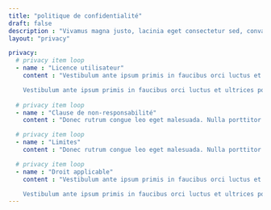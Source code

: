 ```yaml
---
title: "politique de confidentialité"
draft: false
description : "Vivamus magna justo, lacinia eget consectetur sed, convallis at tellus. Vivamus magna justo, lacinia eget consectetur sed, convallis at tellus. Cras ultricies ligula sed magna dictum porta."
layout: "privacy"

privacy:
  # privacy item loop
  - name : "Licence utilisateur"
    content : "Vestibulum ante ipsum primis in faucibus orci luctus et ultrices posuere cubilia Curae; Donec velit neque, auctor sit amet aliquam vel, ullamcorper sit amet ligula. Vivamus suscipit tortor eget felis porttitor volutpat. Proin eget tortor risus. Vivamus magna justo, lacinia eget consectetur sed, convallis at tellus. Curabitur aliquet quam id dui posuere blandit. Sed porttitor lectus nibh. Nulla quis lorem ut libero malesuada feugiat. Curabitur non nulla sit amet nisl tempus convallis quis ac lectus. Curabitur non nulla sit amet nisl tempus convallis quis ac lectus. Mauris blandit aliquet elit, eget tincidunt nibh pulvinar a.

    Vestibulum ante ipsum primis in faucibus orci luctus et ultrices posuere cubilia Curae; Donec velit neque, auctor sit amet aliquam vel, ullamcorper sit amet ligula. Vivamus suscipit tortor eget felis porttitor volutpat. Proin eget tortor risus. Vivamus magna justo, lacinia eget consectetur sed, convallis at tellus. Curabitur aliquet quam id dui posuere blandit. Sed porttitor lectus nibh. Nulla quis lorem ut libero malesuada feugiat. Curabitur non nulla sit amet nisl tempus convallis quis ac lectus. Curabitur non nulla sit amet nisl tempus convallis quis ac lectus. Mauris blandit aliquet elit, eget tincidunt nibh pulvinar a."
              
  # privacy item loop
  - name : "Clause de non-responsabilité"
    content : "Donec rutrum congue leo eget malesuada. Nulla porttitor accumsan tincidunt. Vivamus suscipit tortor eget felis porttitor volutpat. Lorem ipsum dolor sit amet, consectetur adipiscing elit. Lorem ipsum dolor sit amet, consectetur adipiscing elit. Curabitur aliquet quam id dui posuere blandit. Donec sollicitudin molestie malesuada. Donec rutrum congue leo eget malesuada. Curabitur non nulla sit amet nisl tempus convallis quis ac lectus. Vivamus magna justo, lacinia eget consectetur sed, convallis at tellus."

  # privacy item loop 
  - name : "Limites"
    content : "Donec rutrum congue leo eget malesuada. Nulla porttitor accumsan tincidunt. Vivamus suscipit tortor eget felis porttitor volutpat. Lorem ipsum dolor sit amet, consectetur adipiscing elit. Lorem ipsum dolor sit amet, consectetur adipiscing elit. Curabitur aliquet quam id dui posuere blandit. Donec sollicitudin molestie malesuada. Donec rutrum congue leo eget malesuada. Curabitur non nulla sit amet nisl tempus convallis quis ac lectus. Vivamus magna justo, lacinia eget consectetur sed, convallis at tellus."

  # privacy item loop 
  - name : "Droit applicable"
    content : "Vestibulum ante ipsum primis in faucibus orci luctus et ultrices posuere cubilia Curae; Donec velit neque, auctor sit amet aliquam vel, ullamcorper sit amet ligula. Vivamus suscipit tortor eget felis porttitor volutpat. Proin eget tortor risus. Vivamus magna justo, lacinia eget consectetur sed, convallis at tellus. Curabitur aliquet quam id dui posuere blandit. Sed porttitor lectus nibh. Nulla quis lorem ut libero malesuada feugiat. Curabitur non nulla sit amet nisl tempus convallis quis ac lectus. Curabitur non nulla sit amet nisl tempus convallis quis ac lectus. Mauris blandit aliquet elit, eget tincidunt nibh pulvinar a.

    Vestibulum ante ipsum primis in faucibus orci luctus et ultrices posuere cubilia Curae; Donec velit neque, auctor sit amet aliquam vel, ullamcorper sit amet ligula. Vivamus suscipit tortor eget felis porttitor volutpat. Proin eget tortor risus. Vivamus magna justo, lacinia eget consectetur sed, convallis at tellus. Curabitur aliquet quam id dui posuere blandit. Sed porttitor lectus nibh. Nulla quis lorem ut libero malesuada feugiat. Curabitur non nulla sit amet nisl tempus convallis quis ac lectus. Curabitur non nulla sit amet nisl tempus convallis quis ac lectus. Mauris blandit aliquet elit, eget tincidunt nibh pulvinar a."
---
```


